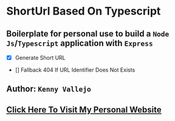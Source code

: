 # ShortUrl Based On Typescript
## Boilerplate for personal use to build a `Node Js`/`Typescript` application with `Express`

- [x] Generate Short URL 
- [] Fallback 404 If URL Identifier Does Not Exists

## Author: `Kenny Vallejo`
## [Click Here To Visit My Personal Website](https://kennyvallejo.com)
